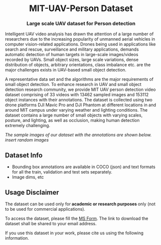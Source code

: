 # <center>MIT-UAV-Person Dataset</center>
### <center>Large scale UAV dataset for Person detection </center>

<p> Intelligent UAV video analysis has drawn the attention of a large number of researchers due to the increasing popularity of unmanned aerial vehicles in computer vision-related applications. Drones being used in applications like search and rescue, surveillance and military applications, demands automatic detection of human targets in large-scale images/videos recorded by UAVs. Small object sizes, large scale variations, dense distribution of objects, arbitrary orientations, class imbalance etc. are the major challenges exists in UAV-based small object detection. </p>

<p> A representative data set and the algorithms are the major requirements of small object detection. To enhance research in UAV and small object detection research community, we provide MIT UAV person detection video dataset comprising of 33 videos with 13462 sampled images and 153112 object instances with their annotations. The dataset is collected using two drone platforms DJI Mavic Pro and DJI Phantom at different locations in and around MIT campus under varying weather and lighting conditions.  The dataset contains a large number of small objects with varying scales, posture, and lighting, as well as occlusion, making human detection extremely challenging. </p>

<i> The sample images of our dataset with the annotations are shown below.</i>
<i> insert random images</i>

## Dataset Info

* Bounding box annotations are available in COCO (json) and text formats for all the train, validation and test sets separately.
* Image dims, etc
## Usage Disclaimer 

The dataset can be used only for<b> academic or research purposes </b>only (not to be used for commercial applications).

To access the dataset, please fill the [MS Form](https://forms.office.com/r/qHy7yMbZwK). The link to download the dataset shall be shared to your email address.

If you use this dataset in your work, please cite us using the following information.

``` 

```

